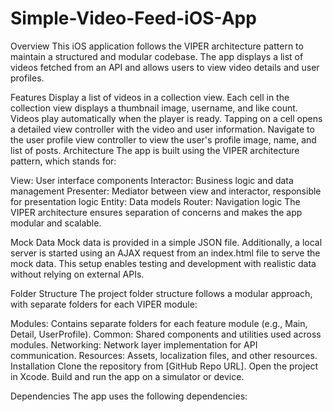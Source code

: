 # Simple-Video-Feed-iOS-App

Overview
This iOS application follows the VIPER architecture pattern to maintain a structured and modular codebase. The app displays a list of videos fetched from an API and allows users to view video details and user profiles.

Features
Display a list of videos in a collection view.
Each cell in the collection view displays a thumbnail image, username, and like count.
Videos play automatically when the player is ready.
Tapping on a cell opens a detailed view controller with the video and user information.
Navigate to the user profile view controller to view the user's profile image, name, and list of posts.
Architecture
The app is built using the VIPER architecture pattern, which stands for:

View: User interface components
Interactor: Business logic and data management
Presenter: Mediator between view and interactor, responsible for presentation logic
Entity: Data models
Router: Navigation logic
The VIPER architecture ensures separation of concerns and makes the app modular and scalable.

Mock Data
Mock data is provided in a simple JSON file. Additionally, a local server is started using an AJAX request from an index.html file to serve the mock data. This setup enables testing and development with realistic data without relying on external APIs.

Folder Structure
The project folder structure follows a modular approach, with separate folders for each VIPER module:

Modules: Contains separate folders for each feature module (e.g., Main, Detail, UserProfile).
Common: Shared components and utilities used across modules.
Networking: Network layer implementation for API communication.
Resources: Assets, localization files, and other resources.
Installation
Clone the repository from [GitHub Repo URL].
Open the project in Xcode.
Build and run the app on a simulator or device.

Dependencies
The app uses the following dependencies:

[Dependency 1]: SDWebImage 

